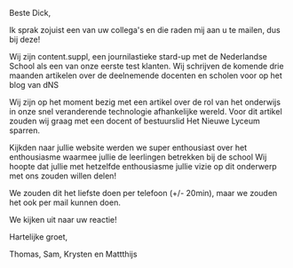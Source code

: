 Beste Dick,

Ik sprak zojuist een van uw collega's en die raden mij aan u te mailen, dus bij deze!

Wij zijn content.suppl, een journilastieke stard-up met de Nederlandse School als een van onze eerste test klanten. Wij schrijven de komende drie maanden artikelen over de deelnemende docenten en scholen voor op het blog van dNS

Wij zijn op het moment bezig met een artikel over de rol van het onderwijs in onze snel veranderende technologie afhankelijke wereld. Voor dit artikel zouden wij graag met een docent of bestuurslid Het Nieuwe Lyceum sparren.

Kijkden naar jullie website werden we super enthousiast over het enthousiasme waarmee jullie de leerlingen betrekken bij de school Wij hoopte dat jullie met hetzelfde enthousiasme jullie vizie op dit onderwerp met ons zouden willen delen!

We zouden dit het liefste doen per telefoon (+/- 20min), maar we zouden het ook per mail kunnen doen.

We kijken uit naar uw reactie!

Hartelijke groet,

Thomas, Sam, Krysten en Mattthijs
